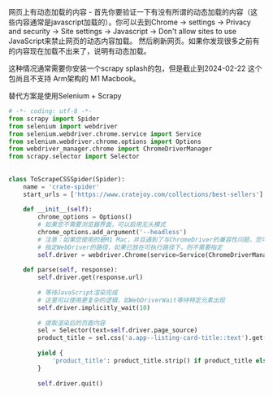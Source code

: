 
网页上有动态加载的内容 - 
首先你要验证一下有没有所谓的动态加载的内容（这些内容通常是javascript加载的）。你可以去到Chrome -> settings -> Privacy and security -> Site settings -> Javascript -> Don't allow sites to use JavaScript来禁止网页的动态内容加载。
然后刷新网页。如果你发现很多之前有 的内容现在加载不出来了，说明有动态加载。

这种情况通常需要你安装一个scrapy splash的包，但是截止到2024-02-22 这个包尚且不支持 Arm架构的 M1 Macbook。

替代方案是使用Selenium + Scrapy
```python
# -*- coding: utf-8 -*-  
from scrapy import Spider  
from selenium import webdriver  
from selenium.webdriver.chrome.service import Service  
from selenium.webdriver.chrome.options import Options  
from webdriver_manager.chrome import ChromeDriverManager  
from scrapy.selector import Selector  
  
  
class ToScrapeCSSSpider(Spider):  
    name = 'crate-spider'  
    start_urls = ['https://www.cratejoy.com/collections/best-sellers']  
  
    def __init__(self):  
        chrome_options = Options()  
        # 如果您不需要浏览器界面，可以启用无头模式  
        chrome_options.add_argument('--headless')  
        # 注意：如果您使用的是M1 Mac，并且遇到了与ChromeDriver的兼容性问题，您可能需要在此处添加额外的参数  
        # 指定WebDriver的路径，如果已放在可执行路径下，则不需要指定  
        self.driver = webdriver.Chrome(service=Service(ChromeDriverManager().install()), options=chrome_options)  
  
    def parse(self, response):  
        self.driver.get(response.url)  
  
        # 等待JavaScript渲染完成  
        # 这里可以使用更复杂的逻辑，如WebDriverWait等待特定元素出现  
        self.driver.implicitly_wait(10)  
  
        # 提取渲染后的页面内容  
        sel = Selector(text=self.driver.page_source)  
        product_title = sel.css('a.app--listing-card-title::text').get()  
  
        yield {  
            'product_title': product_title.strip() if product_title else ''  
        }  
  
        self.driver.quit()
```



















